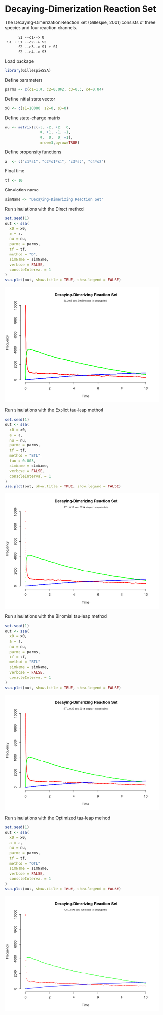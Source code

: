 Decaying-Dimerization Reaction Set
================

<!-- github markdown built using 
rmarkdown::render("vignettes/decaying_dimer.Rmd", output_format = "github_document")
-->

The Decaying-Dimerization Reaction Set (Gillespie, 2001) consists of
three species and four reaction channels.

``` 
      S1 --c1--> 0
 S1 + S1 --c2--> S2
      S2 --c3--> S1 + S1
      S2 --c4--> S3
```

Load package

``` r
library(GillespieSSA)
```

Define parameters

``` r
parms <- c(c1=1.0, c2=0.002, c3=0.5, c4=0.04)
```

Define initial state vector

``` r
x0 <- c(s1=10000, s2=0, s3=0)
```

Define state-change matrix

``` r
nu <- matrix(c(-1, -2, +2,  0,
                0, +1, -1, -1,
                0,  0,  0, +1),
                nrow=3,byrow=TRUE)
```

Define propensity functions

``` r
a  <- c("c1*s1", "c2*s1*s1", "c3*s2", "c4*s2")
```

Final time

``` r
tf <- 10
```

Simulation name

``` r
simName <- "Decaying-Dimerizing Reaction Set"
```

Run simulations with the Direct method

``` r
set.seed(1)
out <- ssa(
  x0 = x0,
  a = a,
  nu = nu,
  parms = parms,
  tf = tf,
  method = "D",
  simName = simName,
  verbose = FALSE,
  consoleInterval = 1
) 
ssa.plot(out, show.title = TRUE, show.legend = FALSE)
```

![](decaying_dimer_files/figure-gfm/direct-1.png)<!-- -->

Run simulations with the Explict tau-leap method

``` r
set.seed(1)
out <- ssa(
  x0 = x0,
  a = a,
  nu = nu,
  parms = parms,
  tf = tf,
  method = "ETL",
  tau = 0.003,
  simName = simName,
  verbose = FALSE,
  consoleInterval = 1
) 
ssa.plot(out, show.title = TRUE, show.legend = FALSE)
```

![](decaying_dimer_files/figure-gfm/etl-1.png)<!-- -->

Run simulations with the Binomial tau-leap method

``` r
set.seed(1)
out <- ssa(
  x0 = x0,
  a = a,
  nu = nu,
  parms = parms,
  tf = tf,
  method = "BTL",
  simName = simName,
  verbose = FALSE,
  consoleInterval = 1
) 
ssa.plot(out, show.title = TRUE, show.legend = FALSE)
```

![](decaying_dimer_files/figure-gfm/btl-1.png)<!-- -->

Run simulations with the Optimized tau-leap method

``` r
set.seed(1)
out <- ssa(
  x0 = x0,
  a = a,
  nu = nu,
  parms = parms,
  tf = tf,
  method = "OTL",
  simName = simName,
  verbose = FALSE,
  consoleInterval = 1
) 
ssa.plot(out, show.title = TRUE, show.legend = FALSE)
```

![](decaying_dimer_files/figure-gfm/otl-1.png)<!-- -->
